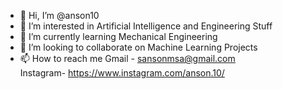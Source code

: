 - 👋 Hi, I’m @anson10
- 👀 I’m interested in Artificial Intelligence and Engineering Stuff
- 🌱 I’m currently learning Mechanical Engineering
- 💞️ I’m looking to collaborate on Machine Learning Projects
- 📫 How to reach me 
Gmail    - sansonmsa@gmail.com  
Instagram- https://www.instagram.com/anson.10/ 

<!---
anson10/anson10 is a ✨ special ✨ repository because its `README.md` (this file) appears on your GitHub profile.
You can click the Preview link to take a look at your changes.
--->
